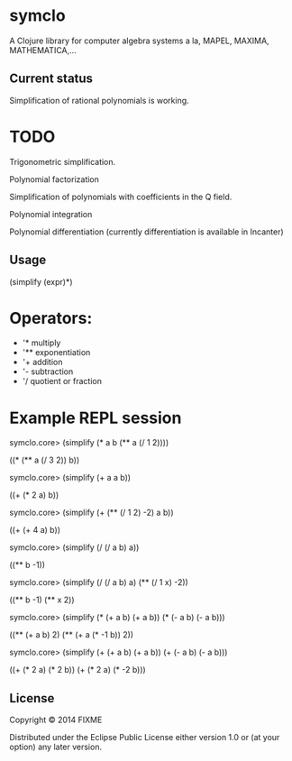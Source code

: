 # symclo

A Clojure library for computer algebra systems a la, MAPEL, MAXIMA, MATHEMATICA,...

## Current status

Simplification of rational polynomials is working.

# TODO

Trigonometric simplification.

Polynomial factorization

Simplification of polynomials with coefficients in the Q field.

Polynomial integration

Polynomial differentiation (currently differentiation is available in Incanter)

## Usage

(simplify (expr)*)

# Operators:
* '* multiply
* '** exponentiation
* '+ addition
* '- subtraction
* '/ quotient or fraction

# Example REPL session
symclo.core> (simplify (* a b (** a (/ 1 2))))

((* (** a (/ 3 2)) b))

symclo.core> (simplify (+ a a b))

((+ (* 2 a) b))

symclo.core> (simplify (+ (** (/ 1 2) -2) a b))

((+ (+ 4 a) b))

symclo.core> (simplify (/ (/ a b) a))

((** b -1))


symclo.core> (simplify (/ (/ a b) a) (** (/ 1 x) -2))

((** b -1) (** x 2))

symclo.core> (simplify (* (+ a b) (+ a b)) (* (- a b) (- a b)))

((** (+ a b) 2) (** (+ a (* -1 b)) 2))

symclo.core> (simplify (+ (+ a b) (+ a b)) (+ (- a b) (- a b)))

((+ (* 2 a) (* 2 b)) (+ (* 2 a) (* -2 b)))

## License

Copyright © 2014 FIXME

Distributed under the Eclipse Public License either version 1.0 or (at
your option) any later version.
